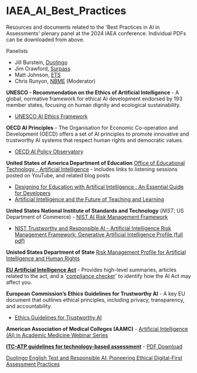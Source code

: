 # IAEA_AI_Best_Practices
Resources and documents related to the 'Best Practices in AI in Assessments' plenary panel at the 2024 IAEA conference. Individual PDFs can be downloaded from above.

Panelists
- Jill Burstein, [Duolingo](https://www.duolingo.com/)
- Jim Crawford, [Surpass](https://surpass.com/)
- Matt Johnson, [ETS](https://www.ets.org/)
- Chris Runyon, [NBME](https://www.nbme.org/) (Moderator)

**UNESCO - Recommendation on the Ethics of Artificial Intelligence** - A global, normative framework for ethical AI development endorsed by 193 member states, focusing on human dignity and ecological sustainability.
- [UNESCO AI Ethics Framework](https://unesdoc.unesco.org/ark:/48223/pf0000377897)

**OECD AI Principles** - The Organisation for Economic Co-operation and Development (OECD) offers a set of AI principles to promote innovative and trustworthy AI systems that respect human rights and democratic values.
- [OECD AI Policy Observatory](https://oecd.ai/en/)

**United States of America Department of Education** [Office of Educational Technology - Artificial Intelligence](https://tech.ed.gov/ai/) - includes links to listening sessions posted on YouTube, and related blog posts
- [Designing for Education with Artifical Intelligence : An Essential Guide for Developers](https://tech.ed.gov/designing-for-education-with-artificial-intelligence/)
- [Artificial Intelligence and the Future of Teaching and Learning](https://tech.ed.gov/ai-future-of-teaching-and-learning/) 

**United States National Institute of Standards and Technology** (*NIST*; US Department of Commerce) - [NIST AI Risk Management Framework](https://www.nist.gov/itl/ai-risk-management-framework) 

- [NIST Trustworthy and Responsible AI - Artificial Intelligence Risk Management Framework: Generative Artificial Intelligence Profile (full pdf)](https://nvlpubs.nist.gov/nistpubs/ai/NIST.AI.600-1.pdf)

**Unisted States Department of State** [Risk Management Profile for Artificial Intelligence and Human Rights](https://www.state.gov/risk-management-profile-for-ai-and-human-rights/)

[**EU Artificial Intelligence Act**](https://artificialintelligenceact.eu/) - Provides high-level summaries, articles related to the act, and a '[compliance checker](https://artificialintelligenceact.eu/assessment/eu-ai-act-compliance-checker/)' to identify how the AI Act may affect you.

**European Commission’s Ethics Guidelines for Trustworthy AI** - A key EU document that outlines ethical principles, including privacy, transparency, and accountability.
- [Ethics Guidelines for Trustworthy AI](https://ec.europa.eu/digital-strategy/publications/ethics-guidelines-trustworthy-ai_en)

**American Association of Medical Colleges (AAMC)** - [Artificial Intelligence (AI) in Academic Medicine Webinar Series](https://www.aamc.org/about-us/mission-areas/medical-education/artificial-intelligence-ai-academic-medicine-webinar-series)

[**ITC-ATP guidelines for technology-based assessment**](https://www.intestcom.org/page/16) - [PDF Download](https://www.intestcom.org/upload/media-library/tba-guidelines-final-2-23-2023-v4-167785144642TgY.pdf)

[Duolingo English Test and Responsible AI: Pioneering Ethical Digital-First Assessment Practices](https://www.linkedin.com/pulse/duolingo-english-test-responsible-ai-pioneering-ethical-eric-tucker-eyn7c/)
